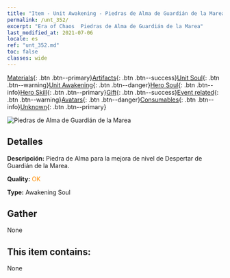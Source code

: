 ```yaml
---
title: "Item - Unit Awakening - Piedras de Alma de Guardián de la Marea"
permalink: /unt_352/
excerpt: "Era of Chaos  Piedras de Alma de Guardián de la Marea"
last_modified_at: 2021-07-06
locale: es
ref: "unt_352.md"
toc: false
classes: wide
---
```

 [Materials](/ItemsES/){: .btn .btn--primary}[Artifacts](/ItemsES/Artifacts/){: .btn .btn--success}[Unit Soul](/ItemsES/UnitSoul/){: .btn .btn--warning}[Unit Awakening](/ItemsES/UnitAwakening/){: .btn .btn--danger}[Hero Soul](/ItemsES/HeroSoul/){: .btn .btn--info}[Hero Skill](/ItemsES/HeroSkill/){: .btn .btn--primary}[Gift](/ItemsES/Gift/){: .btn .btn--success}[Event related](/ItemsES/Events/){: .btn .btn--warning}[Avatars](/ItemsES/Avatars/){: .btn .btn--danger}[Consumables](/ItemsES/Consumables/){: .btn .btn--info}[Unknown](/ItemsES/Unknown/){: .btn .btn--primary}

 ![Piedras de Alma de Guardián de la Marea](/images/u/tia_yurenyongshi.jpg)

## Detalles
 **Descripción:** Piedra de Alma para la mejora de nivel de Despertar de Guardián de la Marea.

 **Quality:** <span style="color: #FF8C00">OK</span>

 **Type:** Awakening Soul

## Gather

  None

## This item contains:

  None

